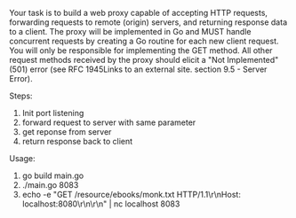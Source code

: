 Your task is to build a web proxy capable of accepting HTTP requests, forwarding requests to remote (origin) servers, and returning response data to a client. The proxy will be implemented in Go and MUST handle concurrent requests by creating a Go routine for each new client request. You will only be responsible for implementing the GET method. All other request methods received by the proxy should elicit a "Not Implemented" (501) error (see RFC 1945Links to an external site. section 9.5 - Server Error). 


Steps:

1. Init port listening
2. forward request to server with same parameter
3. get reponse from server
4. return response back to client

Usage:
1. go build main.go
2. ./main.go 8083
3. echo -e "GET /resource/ebooks/monk.txt HTTP/1.1\r\nHost: localhost:8080\r\n\r\n" | nc localhost 8083

